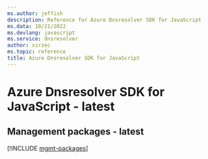 ```yaml
---
ms.author: jeffish
description: Reference for Azure Dnsresolver SDK for JavaScript
ms.data: 10/21/2022
ms.devlang: javascript
ms.service: dnsresolver
author: xirzec
ms.topic: reference
title: Azure Dnsresolver SDK for JavaScript
---
```

# Azure Dnsresolver SDK for JavaScript - latest

## Management packages - latest
[!INCLUDE [mgmt-packages](dnsresolver-mgmt-index.md)]
